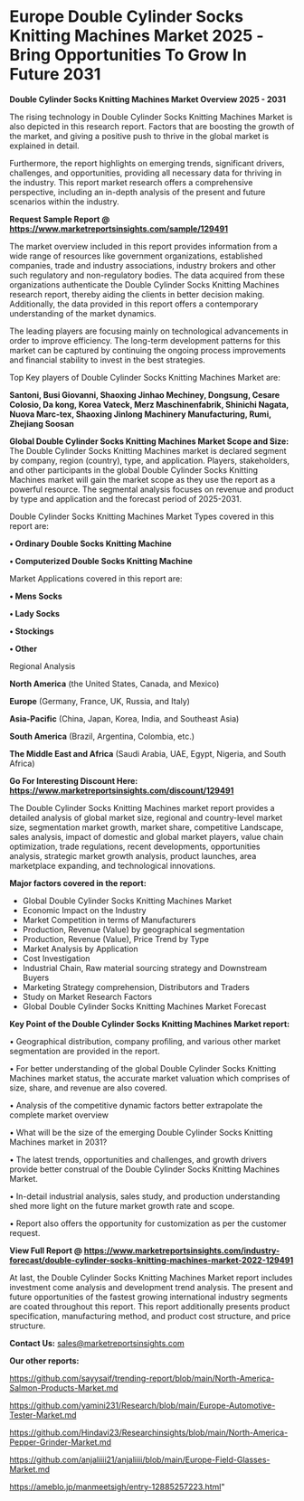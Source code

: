  # Europe Double Cylinder Socks Knitting Machines Market 2025 -Bring Opportunities To Grow In Future 2031

<Strong> Double Cylinder Socks Knitting Machines Market Overview 2025 - 2031</strong>

The rising technology in Double Cylinder Socks Knitting Machines Market is also depicted in this research report. Factors that are boosting the growth of the market, and giving a positive push to thrive in the global market is explained in detail.

Furthermore, the report highlights on emerging trends, significant drivers, challenges, and opportunities, providing all necessary data for thriving in the industry. This report market research offers a comprehensive perspective, including an in-depth analysis of the present and future scenarios within the industry.

<strong>Request Sample Report @ <a href=https://www.marketreportsinsights.com/sample/129491>https://www.marketreportsinsights.com/sample/129491</a></strong>

The market overview included in this report provides information from a wide range of resources like government organizations, established companies, trade and industry associations, industry brokers and other such regulatory and non-regulatory bodies. The data acquired from these organizations authenticate the Double Cylinder Socks Knitting Machines research report, thereby aiding the clients in better decision making. Additionally, the data provided in this report offers a contemporary understanding of the market dynamics.

The leading players are focusing mainly on technological advancements in order to improve efficiency. The long-term development patterns for this market can be captured by continuing the ongoing process improvements and financial stability to invest in the best strategies.

Top Key players of Double Cylinder Socks Knitting Machines Market are:

<strong>Santoni, Busi Giovanni, Shaoxing Jinhao Mechiney, Dongsung, Cesare Colosio, Da kong, Korea Vateck, Merz Maschinenfabrik, Shinichi Nagata, Nuova Marc-tex, Shaoxing Jinlong Machinery Manufacturing, Rumi, Zhejiang Soosan</strong>

<strong><b>Global Double Cylinder Socks Knitting Machines Market Scope and Size:</b></strong>
The Double Cylinder Socks Knitting Machines market is declared segment by company, region (country), type, and application. Players, stakeholders, and other participants in the global Double Cylinder Socks Knitting Machines market will gain the market scope as they use the report as a powerful resource. The segmental analysis focuses on revenue and product by type and application and the forecast period of 2025-2031.

Double Cylinder Socks Knitting Machines Market Types covered in this report are:

<strong>• Ordinary Double Socks Knitting Machine

• Computerized Double Socks Knitting Machine</strong>

Market Applications covered in this report are:

<strong>• Mens Socks

• Lady Socks

• Stockings

• Other</strong> 

Regional Analysis

<strong>North America</strong> (the United States, Canada, and Mexico)

<strong>Europe</strong> (Germany, France, UK, Russia, and Italy)

<strong>Asia-Pacific</strong> (China, Japan, Korea, India, and Southeast Asia)

<strong>South America</strong> (Brazil, Argentina, Colombia, etc.)

<strong>The Middle East and Africa</strong> (Saudi Arabia, UAE, Egypt, Nigeria, and South Africa)

<strong>Go For Interesting Discount Here: <a href=https://www.marketreportsinsights.com/discount/129491>https://www.marketreportsinsights.com/discount/129491</a></strong>

The Double Cylinder Socks Knitting Machines market report provides a detailed analysis of global market size, regional and country-level market size, segmentation market growth, market share, competitive Landscape, sales analysis, impact of domestic and global market players, value chain optimization, trade regulations, recent developments, opportunities analysis, strategic market growth analysis, product launches, area marketplace expanding, and technological innovations.

<strong><b>Major factors covered in the report:</b></strong>
<ul>
  <li>Global Double Cylinder Socks Knitting Machines Market </li>
  <li>Economic Impact on the Industry</li>
  <li>Market Competition in terms of Manufacturers</li>
  <li>Production, Revenue (Value) by geographical segmentation</li>
  <li>Production, Revenue (Value), Price Trend by Type</li>
  <li>Market Analysis by Application</li>
  <li>Cost Investigation</li>
  <li>Industrial Chain, Raw material sourcing strategy and Downstream Buyers</li>
  <li>Marketing Strategy comprehension, Distributors and Traders</li>
  <li>Study on Market Research Factors</li>
  <li>Global Double Cylinder Socks Knitting Machines Market Forecast</li>
</ul>

<strong><b>Key Point of the Double Cylinder Socks Knitting Machines Market report:</b></strong>

• Geographical distribution, company profiling, and various other market segmentation are provided in the report.

• For better understanding of the global Double Cylinder Socks Knitting Machines market status, the accurate market valuation which comprises of size, share, and revenue are also covered.

• Analysis of the competitive dynamic factors better extrapolate the complete market overview

• What will be the size of the emerging Double Cylinder Socks Knitting Machines market in 2031?

• The latest trends, opportunities and challenges, and growth drivers provide better construal of the Double Cylinder Socks Knitting Machines Market.

• In-detail industrial analysis, sales study, and production understanding shed more light on the future market growth rate and scope.

• Report also offers the opportunity for customization as per the customer request.

<strong><b>View Full Report @ <a href=https://www.marketreportsinsights.com/industry-forecast/double-cylinder-socks-knitting-machines-market-2022-129491>https://www.marketreportsinsights.com/industry-forecast/double-cylinder-socks-knitting-machines-market-2022-129491</a></b></strong>


At last, the Double Cylinder Socks Knitting Machines Market report includes investment come analysis and development trend analysis. The present and future opportunities of the fastest growing international industry segments are coated throughout this report. This report additionally presents product specification, manufacturing method, and product cost structure, and price structure.

<strong>Contact Us:</strong>
sales@marketreportsinsights.com

<strong>Our other reports:</strong>

<a href=https://github.com/sayysaif/trending-report/blob/main/North-America-Salmon-Products-Market.md>https://github.com/sayysaif/trending-report/blob/main/North-America-Salmon-Products-Market.md</a>

<a href=https://github.com/yamini231/Research/blob/main/Europe-Automotive-Tester-Market.md>https://github.com/yamini231/Research/blob/main/Europe-Automotive-Tester-Market.md</a>

<a href=https://github.com/Hindavi23/Researchinsights/blob/main/North-America-Pepper-Grinder-Market.md>https://github.com/Hindavi23/Researchinsights/blob/main/North-America-Pepper-Grinder-Market.md</a>

<a href=https://github.com/anjaliiii21/anjaliiii/blob/main/Europe-Field-Glasses-Market.md>https://github.com/anjaliiii21/anjaliiii/blob/main/Europe-Field-Glasses-Market.md</a>

<a href=https://ameblo.jp/manmeetsigh/entry-12885257223.html>https://ameblo.jp/manmeetsigh/entry-12885257223.html</a>"
